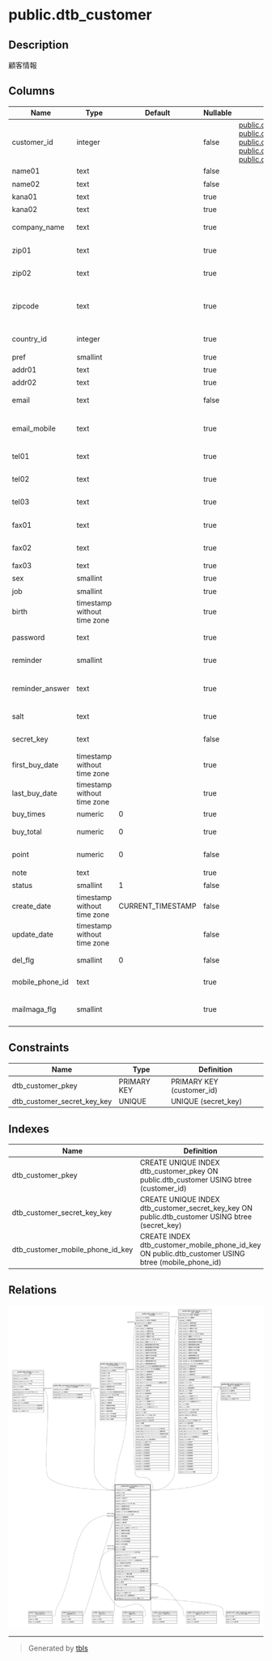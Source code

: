 # public.dtb_customer

## Description

顧客情報

## Columns

| Name | Type | Default | Nullable | Children | Parents | Comment |
| ---- | ---- | ------- | -------- | -------- | ------- | ------- |
| customer_id | integer |  | false | [public.dtb_review](public.dtb_review.md) [public.dtb_customer_favorite_products](public.dtb_customer_favorite_products.md) [public.dtb_other_deliv](public.dtb_other_deliv.md) [public.dtb_order](public.dtb_order.md) [public.dtb_order_temp](public.dtb_order_temp.md) [public.dtb_send_customer](public.dtb_send_customer.md) |  | 顧客ID |
| name01 | text |  | false |  |  | 姓 |
| name02 | text |  | false |  |  | 名 |
| kana01 | text |  | true |  |  | 姓(カナ) |
| kana02 | text |  | true |  |  | 名(カナ) |
| company_name | text |  | true |  |  | 【2.13】国名 |
| zip01 | text |  | true |  |  | 郵便番号(4桁) |
| zip02 | text |  | true |  |  | 郵便番号(3桁) |
| zipcode | text |  | true |  |  | 【2.13】郵便番号(海外対応) |
| country_id | integer |  | true |  | [public.mtb_country](public.mtb_country.md) | 【2.13】国ID |
| pref | smallint |  | true |  | [public.mtb_pref](public.mtb_pref.md) | 都道府県 |
| addr01 | text |  | true |  |  | 市区町村 |
| addr02 | text |  | true |  |  | 番地等 |
| email | text |  | false |  |  | メールアドレス |
| email_mobile | text |  | true |  |  | 携帯メールアドレス |
| tel01 | text |  | true |  |  | 電話(市外局番) |
| tel02 | text |  | true |  |  | 電話(市内局番) |
| tel03 | text |  | true |  |  | 電話(局番) |
| fax01 | text |  | true |  |  | FAX(市外局番) |
| fax02 | text |  | true |  |  | FAX(市内局番) |
| fax03 | text |  | true |  |  | FAX(局番) |
| sex | smallint |  | true |  | [public.mtb_sex](public.mtb_sex.md) | 性別 |
| job | smallint |  | true |  | [public.mtb_job](public.mtb_job.md) | 職業 |
| birth | timestamp without time zone |  | true |  |  | 生年月日 |
| password | text |  | true |  |  | パスワード |
| reminder | smallint |  | true |  | [public.mtb_reminder](public.mtb_reminder.md) | パスワードの質問 |
| reminder_answer | text |  | true |  |  | パスワードの質問の答え |
| salt | text |  | true |  |  | 暗号化付与文字列 |
| secret_key | text |  | false |  |  | 暗号化キー |
| first_buy_date | timestamp without time zone |  | true |  |  | 初回購入日時 |
| last_buy_date | timestamp without time zone |  | true |  |  | 最終購入日時 |
| buy_times | numeric | 0 | true |  |  | 購入回数 |
| buy_total | numeric | 0 | true |  |  | 購入累計金額 |
| point | numeric | 0 | false |  |  | 保持ポイント |
| note | text |  | true |  |  | 備考 |
| status | smallint | 1 | false |  | [public.mtb_customer_status](public.mtb_customer_status.md) | 状態 |
| create_date | timestamp without time zone | CURRENT_TIMESTAMP | false |  |  | 作成日時 |
| update_date | timestamp without time zone |  | false |  |  | 更新日時 |
| del_flg | smallint | 0 | false |  |  | 削除フラグ |
| mobile_phone_id | text |  | true |  |  | 携帯端末ID |
| mailmaga_flg | smallint |  | true |  | [public.mtb_mail_magazine_type](public.mtb_mail_magazine_type.md) | メールマガジン種別フラグ |

## Constraints

| Name | Type | Definition |
| ---- | ---- | ---------- |
| dtb_customer_pkey | PRIMARY KEY | PRIMARY KEY (customer_id) |
| dtb_customer_secret_key_key | UNIQUE | UNIQUE (secret_key) |

## Indexes

| Name | Definition |
| ---- | ---------- |
| dtb_customer_pkey | CREATE UNIQUE INDEX dtb_customer_pkey ON public.dtb_customer USING btree (customer_id) |
| dtb_customer_secret_key_key | CREATE UNIQUE INDEX dtb_customer_secret_key_key ON public.dtb_customer USING btree (secret_key) |
| dtb_customer_mobile_phone_id_key | CREATE INDEX dtb_customer_mobile_phone_id_key ON public.dtb_customer USING btree (mobile_phone_id) |

## Relations

![er](public.dtb_customer.svg)

---

> Generated by [tbls](https://github.com/k1LoW/tbls)
